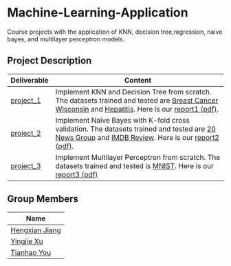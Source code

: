 # Machine-Learning-Application
Course projects with the application of KNN, decision tree,regression, naive bayes, and multilayer perceptron models.

## Project Description

| Deliverable                                                  | Content                                                      |
| ------------------------------------------------------------ | ------------------------------------------------------------ |
| [project_1](https://github.com/Stanleyjhx/Machine-Learning-Application/tree/master/Project_1) | Implement KNN and Decision Tree from scratch. The datasets trained  and tested are [Breast Cancer Wisconsin](https://archive.ics.uci.edu/ml/datasets/Breast+Cancer+Wisconsin+(Diagnostic)) and [Hepatitis](http://archive.ics.uci.edu/ml/datasets/Hepatitis). Here is our [report1 (pdf)](https://github.com/Stanleyjhx/Machine-Learning-Application/blob/master/Project_1/Report_P1.pdf). |
| [project_2](https://github.com/Stanleyjhx/Machine-Learning-Application/tree/master/Project_2) | Implement Naive Bayes with K-fold cross validation. The datasets trained and tested are [20 News Group](http://qwone.com/~jason/20Newsgroups/) and [IMDB Review](https://www.kaggle.com/lakshmi25npathi/imdb-dataset-of-50k-movie-reviews). Here is our [report2 (pdf)](https://github.com/Stanleyjhx/Machine-Learning-Application/blob/master/Project_2/Report_P2.pdf). |
| [project_3](https://github.com/Stanleyjhx/Machine-Learning-Application/tree/master/Project_3) | Implement Multilayer Perceptron from scratch. The datasets trained and tested is [MNIST](http://yann.lecun.com/exdb/mnist/). Here is our [report3 (pdf)](https://github.com/Stanleyjhx/Machine-Learning-Application/blob/master/Project_3/Report_P3.pdf) |


## Group Members
| Name                                            |
| ----------------------------------------------- |   
| [Hengxian Jiang](https://github.com/Stanleyjhx) |
| [Yingjie Xu](https://github.com/yingjie-xu)     |
| [Tianhao You](https://github.com/WalterYou) |
